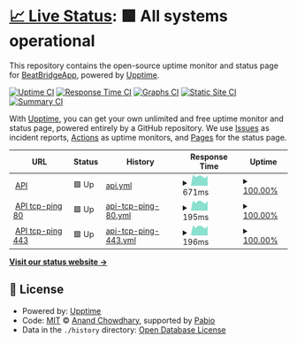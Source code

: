 # [📈 Live Status](https://uptime.beatbridge.dev): <!--live status--> **🟩 All systems operational**

This repository contains the open-source uptime monitor and status page for [BeatBridgeApp](https://uptime.beatbridge.dev), powered by [Upptime](https://github.com/upptime/upptime).

[![Uptime CI](https://github.com/BeatBridgeApp/upptime/workflows/Uptime%20CI/badge.svg)](https://github.com/BeatBridgeApp/upptime/actions?query=workflow%3A%22Uptime+CI%22)
[![Response Time CI](https://github.com/BeatBridgeApp/upptime/workflows/Response%20Time%20CI/badge.svg)](https://github.com/BeatBridgeApp/upptime/actions?query=workflow%3A%22Response+Time+CI%22)
[![Graphs CI](https://github.com/BeatBridgeApp/upptime/workflows/Graphs%20CI/badge.svg)](https://github.com/BeatBridgeApp/upptime/actions?query=workflow%3A%22Graphs+CI%22)
[![Static Site CI](https://github.com/BeatBridgeApp/upptime/workflows/Static%20Site%20CI/badge.svg)](https://github.com/BeatBridgeApp/upptime/actions?query=workflow%3A%22Static+Site+CI%22)
[![Summary CI](https://github.com/BeatBridgeApp/upptime/workflows/Summary%20CI/badge.svg)](https://github.com/BeatBridgeApp/upptime/actions?query=workflow%3A%22Summary+CI%22)

With [Upptime](https://upptime.js.org), you can get your own unlimited and free uptime monitor and status page, powered entirely by a GitHub repository. We use [Issues](https://github.com/BeatBridgeApp/upptime/issues) as incident reports, [Actions](https://github.com/BeatBridgeApp/upptime/actions) as uptime monitors, and [Pages](https://uptime.beatbridge.dev) for the status page.

<!--start: status pages-->
<!-- This summary is generated by Upptime (https://github.com/upptime/upptime) -->
<!-- Do not edit this manually, your changes will be overwritten -->
<!-- prettier-ignore -->
| URL | Status | History | Response Time | Uptime |
| --- | ------ | ------- | ------------- | ------ |
| <img alt="" src="https://icons.duckduckgo.com/ip3/beatbridge-api.api.beatbridge.dev.ico" height="13"> [API](https://beatbridge-api.api.beatbridge.dev/_/) | 🟩 Up | [api.yml](https://github.com/BeatBridgeApp/upptime/commits/HEAD/history/api.yml) | <details><summary><img alt="Response time graph" src="./graphs/api/response-time-week.png" height="20"> 671ms</summary><br><a href="https://uptime.beatbridge.dev/history/api"><img alt="Response time 662" src="https://img.shields.io/endpoint?url=https%3A%2F%2Fraw.githubusercontent.com%2FBeatBridgeApp%2Fupptime%2FHEAD%2Fapi%2Fapi%2Fresponse-time.json"></a><br><a href="https://uptime.beatbridge.dev/history/api"><img alt="24-hour response time 731" src="https://img.shields.io/endpoint?url=https%3A%2F%2Fraw.githubusercontent.com%2FBeatBridgeApp%2Fupptime%2FHEAD%2Fapi%2Fapi%2Fresponse-time-day.json"></a><br><a href="https://uptime.beatbridge.dev/history/api"><img alt="7-day response time 671" src="https://img.shields.io/endpoint?url=https%3A%2F%2Fraw.githubusercontent.com%2FBeatBridgeApp%2Fupptime%2FHEAD%2Fapi%2Fapi%2Fresponse-time-week.json"></a><br><a href="https://uptime.beatbridge.dev/history/api"><img alt="30-day response time 662" src="https://img.shields.io/endpoint?url=https%3A%2F%2Fraw.githubusercontent.com%2FBeatBridgeApp%2Fupptime%2FHEAD%2Fapi%2Fapi%2Fresponse-time-month.json"></a><br><a href="https://uptime.beatbridge.dev/history/api"><img alt="1-year response time 662" src="https://img.shields.io/endpoint?url=https%3A%2F%2Fraw.githubusercontent.com%2FBeatBridgeApp%2Fupptime%2FHEAD%2Fapi%2Fapi%2Fresponse-time-year.json"></a></details> | <details><summary><a href="https://uptime.beatbridge.dev/history/api">100.00%</a></summary><a href="https://uptime.beatbridge.dev/history/api"><img alt="All-time uptime 100.00%" src="https://img.shields.io/endpoint?url=https%3A%2F%2Fraw.githubusercontent.com%2FBeatBridgeApp%2Fupptime%2FHEAD%2Fapi%2Fapi%2Fuptime.json"></a><br><a href="https://uptime.beatbridge.dev/history/api"><img alt="24-hour uptime 100.00%" src="https://img.shields.io/endpoint?url=https%3A%2F%2Fraw.githubusercontent.com%2FBeatBridgeApp%2Fupptime%2FHEAD%2Fapi%2Fapi%2Fuptime-day.json"></a><br><a href="https://uptime.beatbridge.dev/history/api"><img alt="7-day uptime 100.00%" src="https://img.shields.io/endpoint?url=https%3A%2F%2Fraw.githubusercontent.com%2FBeatBridgeApp%2Fupptime%2FHEAD%2Fapi%2Fapi%2Fuptime-week.json"></a><br><a href="https://uptime.beatbridge.dev/history/api"><img alt="30-day uptime 100.00%" src="https://img.shields.io/endpoint?url=https%3A%2F%2Fraw.githubusercontent.com%2FBeatBridgeApp%2Fupptime%2FHEAD%2Fapi%2Fapi%2Fuptime-month.json"></a><br><a href="https://uptime.beatbridge.dev/history/api"><img alt="1-year uptime 100.00%" src="https://img.shields.io/endpoint?url=https%3A%2F%2Fraw.githubusercontent.com%2FBeatBridgeApp%2Fupptime%2FHEAD%2Fapi%2Fapi%2Fuptime-year.json"></a></details>
| <img alt="" src="https://icons.duckduckgo.com/ip3/null.ico" height="13"> [API tcp-ping 80](beatbridge-api.api.beatbridge.dev) | 🟩 Up | [api-tcp-ping-80.yml](https://github.com/BeatBridgeApp/upptime/commits/HEAD/history/api-tcp-ping-80.yml) | <details><summary><img alt="Response time graph" src="./graphs/api-tcp-ping-80/response-time-week.png" height="20"> 195ms</summary><br><a href="https://uptime.beatbridge.dev/history/api-tcp-ping-80"><img alt="Response time 201" src="https://img.shields.io/endpoint?url=https%3A%2F%2Fraw.githubusercontent.com%2FBeatBridgeApp%2Fupptime%2FHEAD%2Fapi%2Fapi-tcp-ping-80%2Fresponse-time.json"></a><br><a href="https://uptime.beatbridge.dev/history/api-tcp-ping-80"><img alt="24-hour response time 216" src="https://img.shields.io/endpoint?url=https%3A%2F%2Fraw.githubusercontent.com%2FBeatBridgeApp%2Fupptime%2FHEAD%2Fapi%2Fapi-tcp-ping-80%2Fresponse-time-day.json"></a><br><a href="https://uptime.beatbridge.dev/history/api-tcp-ping-80"><img alt="7-day response time 195" src="https://img.shields.io/endpoint?url=https%3A%2F%2Fraw.githubusercontent.com%2FBeatBridgeApp%2Fupptime%2FHEAD%2Fapi%2Fapi-tcp-ping-80%2Fresponse-time-week.json"></a><br><a href="https://uptime.beatbridge.dev/history/api-tcp-ping-80"><img alt="30-day response time 201" src="https://img.shields.io/endpoint?url=https%3A%2F%2Fraw.githubusercontent.com%2FBeatBridgeApp%2Fupptime%2FHEAD%2Fapi%2Fapi-tcp-ping-80%2Fresponse-time-month.json"></a><br><a href="https://uptime.beatbridge.dev/history/api-tcp-ping-80"><img alt="1-year response time 201" src="https://img.shields.io/endpoint?url=https%3A%2F%2Fraw.githubusercontent.com%2FBeatBridgeApp%2Fupptime%2FHEAD%2Fapi%2Fapi-tcp-ping-80%2Fresponse-time-year.json"></a></details> | <details><summary><a href="https://uptime.beatbridge.dev/history/api-tcp-ping-80">100.00%</a></summary><a href="https://uptime.beatbridge.dev/history/api-tcp-ping-80"><img alt="All-time uptime 100.00%" src="https://img.shields.io/endpoint?url=https%3A%2F%2Fraw.githubusercontent.com%2FBeatBridgeApp%2Fupptime%2FHEAD%2Fapi%2Fapi-tcp-ping-80%2Fuptime.json"></a><br><a href="https://uptime.beatbridge.dev/history/api-tcp-ping-80"><img alt="24-hour uptime 100.00%" src="https://img.shields.io/endpoint?url=https%3A%2F%2Fraw.githubusercontent.com%2FBeatBridgeApp%2Fupptime%2FHEAD%2Fapi%2Fapi-tcp-ping-80%2Fuptime-day.json"></a><br><a href="https://uptime.beatbridge.dev/history/api-tcp-ping-80"><img alt="7-day uptime 100.00%" src="https://img.shields.io/endpoint?url=https%3A%2F%2Fraw.githubusercontent.com%2FBeatBridgeApp%2Fupptime%2FHEAD%2Fapi%2Fapi-tcp-ping-80%2Fuptime-week.json"></a><br><a href="https://uptime.beatbridge.dev/history/api-tcp-ping-80"><img alt="30-day uptime 100.00%" src="https://img.shields.io/endpoint?url=https%3A%2F%2Fraw.githubusercontent.com%2FBeatBridgeApp%2Fupptime%2FHEAD%2Fapi%2Fapi-tcp-ping-80%2Fuptime-month.json"></a><br><a href="https://uptime.beatbridge.dev/history/api-tcp-ping-80"><img alt="1-year uptime 100.00%" src="https://img.shields.io/endpoint?url=https%3A%2F%2Fraw.githubusercontent.com%2FBeatBridgeApp%2Fupptime%2FHEAD%2Fapi%2Fapi-tcp-ping-80%2Fuptime-year.json"></a></details>
| <img alt="" src="https://icons.duckduckgo.com/ip3/null.ico" height="13"> [API tcp-ping 443](beatbridge-api.api.beatbridge.dev) | 🟩 Up | [api-tcp-ping-443.yml](https://github.com/BeatBridgeApp/upptime/commits/HEAD/history/api-tcp-ping-443.yml) | <details><summary><img alt="Response time graph" src="./graphs/api-tcp-ping-443/response-time-week.png" height="20"> 196ms</summary><br><a href="https://uptime.beatbridge.dev/history/api-tcp-ping-443"><img alt="Response time 202" src="https://img.shields.io/endpoint?url=https%3A%2F%2Fraw.githubusercontent.com%2FBeatBridgeApp%2Fupptime%2FHEAD%2Fapi%2Fapi-tcp-ping-443%2Fresponse-time.json"></a><br><a href="https://uptime.beatbridge.dev/history/api-tcp-ping-443"><img alt="24-hour response time 216" src="https://img.shields.io/endpoint?url=https%3A%2F%2Fraw.githubusercontent.com%2FBeatBridgeApp%2Fupptime%2FHEAD%2Fapi%2Fapi-tcp-ping-443%2Fresponse-time-day.json"></a><br><a href="https://uptime.beatbridge.dev/history/api-tcp-ping-443"><img alt="7-day response time 196" src="https://img.shields.io/endpoint?url=https%3A%2F%2Fraw.githubusercontent.com%2FBeatBridgeApp%2Fupptime%2FHEAD%2Fapi%2Fapi-tcp-ping-443%2Fresponse-time-week.json"></a><br><a href="https://uptime.beatbridge.dev/history/api-tcp-ping-443"><img alt="30-day response time 202" src="https://img.shields.io/endpoint?url=https%3A%2F%2Fraw.githubusercontent.com%2FBeatBridgeApp%2Fupptime%2FHEAD%2Fapi%2Fapi-tcp-ping-443%2Fresponse-time-month.json"></a><br><a href="https://uptime.beatbridge.dev/history/api-tcp-ping-443"><img alt="1-year response time 202" src="https://img.shields.io/endpoint?url=https%3A%2F%2Fraw.githubusercontent.com%2FBeatBridgeApp%2Fupptime%2FHEAD%2Fapi%2Fapi-tcp-ping-443%2Fresponse-time-year.json"></a></details> | <details><summary><a href="https://uptime.beatbridge.dev/history/api-tcp-ping-443">100.00%</a></summary><a href="https://uptime.beatbridge.dev/history/api-tcp-ping-443"><img alt="All-time uptime 100.00%" src="https://img.shields.io/endpoint?url=https%3A%2F%2Fraw.githubusercontent.com%2FBeatBridgeApp%2Fupptime%2FHEAD%2Fapi%2Fapi-tcp-ping-443%2Fuptime.json"></a><br><a href="https://uptime.beatbridge.dev/history/api-tcp-ping-443"><img alt="24-hour uptime 100.00%" src="https://img.shields.io/endpoint?url=https%3A%2F%2Fraw.githubusercontent.com%2FBeatBridgeApp%2Fupptime%2FHEAD%2Fapi%2Fapi-tcp-ping-443%2Fuptime-day.json"></a><br><a href="https://uptime.beatbridge.dev/history/api-tcp-ping-443"><img alt="7-day uptime 100.00%" src="https://img.shields.io/endpoint?url=https%3A%2F%2Fraw.githubusercontent.com%2FBeatBridgeApp%2Fupptime%2FHEAD%2Fapi%2Fapi-tcp-ping-443%2Fuptime-week.json"></a><br><a href="https://uptime.beatbridge.dev/history/api-tcp-ping-443"><img alt="30-day uptime 100.00%" src="https://img.shields.io/endpoint?url=https%3A%2F%2Fraw.githubusercontent.com%2FBeatBridgeApp%2Fupptime%2FHEAD%2Fapi%2Fapi-tcp-ping-443%2Fuptime-month.json"></a><br><a href="https://uptime.beatbridge.dev/history/api-tcp-ping-443"><img alt="1-year uptime 100.00%" src="https://img.shields.io/endpoint?url=https%3A%2F%2Fraw.githubusercontent.com%2FBeatBridgeApp%2Fupptime%2FHEAD%2Fapi%2Fapi-tcp-ping-443%2Fuptime-year.json"></a></details>

<!--end: status pages-->

[**Visit our status website →**](https://uptime.beatbridge.dev)

## 📄 License

- Powered by: [Upptime](https://github.com/upptime/upptime)
- Code: [MIT](./LICENSE) © [Anand Chowdhary](https://anandchowdhary.com), supported by [Pabio](https://pabio.com)
- Data in the `./history` directory: [Open Database License](https://opendatacommons.org/licenses/odbl/1-0/)
